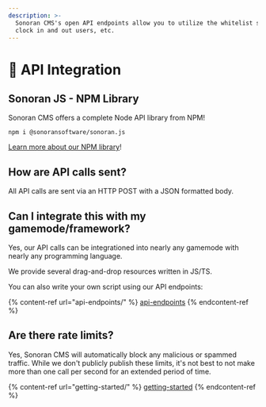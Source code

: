 ```yaml
---
description: >-
  Sonoran CMS's open API endpoints allow you to utilize the whitelist system,
  clock in and out users, etc.
---
```


# 📖 API Integration

## Sonoran JS - NPM Library

Sonoran CMS offers a complete Node API library from NPM!

`npm i @sonoransoftware/sonoran.js`

[Learn more about our NPM library](https://www.npmjs.com/package/@sonoransoftware/sonoran.js)!

## How are API calls sent?

All API calls are sent via an HTTP POST with a JSON formatted body.

## Can I integrate this with my gamemode/framework?

Yes, our API calls can be integrationed into nearly any gamemode with nearly any programming language.

We provide several drag-and-drop resources written in JS/TS.



You can also write your own script using our API endpoints:

{% content-ref url="api-endpoints/" %}
[api-endpoints](api-endpoints/)
{% endcontent-ref %}

## Are there rate limits?

Yes, Sonoran CMS will automatically block any malicious or spammed traffic. While we don't publicly publish these limits, it's not best to not make more than one call per second for an extended period of time.

{% content-ref url="getting-started/" %}
[getting-started](getting-started/)
{% endcontent-ref %}
